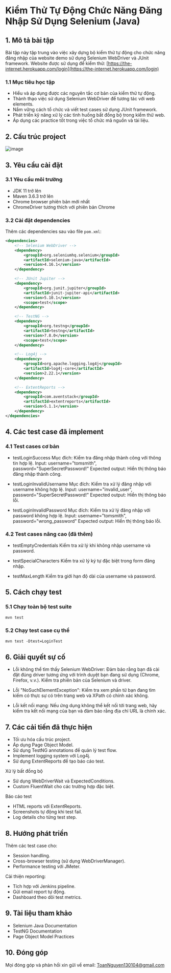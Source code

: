 # Kiểm Thử Tự Động Chức Năng Đăng Nhập Sử Dụng Selenium (Java)

## 1. Mô tả bài tập

Bài tập này tập trung vào việc xây dựng bộ kiểm thử tự động cho chức năng đăng nhập của website demo sử dụng Selenium WebDriver và JUnit framework. Website được sử dụng để kiểm thử: [https://the-internet.herokuapp.com/login](https://the-internet.herokuapp.com/login)

### 1.1 Mục tiêu học tập
- Hiểu và áp dụng được các nguyên tắc cơ bản của kiểm thử tự động.
- Thành thạo việc sử dụng Selenium WebDriver để tương tác với web elements.
- Nắm vững cách tổ chức và viết test cases sử dụng JUnit framework.
- Phát triển kỹ năng xử lý các tình huống bất đồng bộ trong kiểm thử web.
- Áp dụng các practice tốt trong việc tổ chức mã nguồn và tài liệu.

## 2. Cấu trúc project

![image](https://github.com/user-attachments/assets/c2fbfb33-005e-41a5-9010-b9233211ffaa)

## 3. Yêu cầu cài đặt

### 3.1 Yêu cầu môi trường
- JDK 11 trở lên
- Maven 3.6.3 trở lên
- Chrome browser phiên bản mới nhất
- ChromeDriver tương thích với phiên bản Chrome

### 3.2 Cài đặt dependencies
Thêm các dependencies sau vào file `pom.xml`:

```xml
<dependencies>
    <!-- Selenium WebDriver -->
    <dependency>
        <groupId>org.seleniumhq.selenium</groupId>
        <artifactId>selenium-java</artifactId>
        <version>4.16.1</version>
    </dependency>

    <!-- JUnit Jupiter -->
    <dependency>
        <groupId>org.junit.jupiter</groupId>
        <artifactId>junit-jupiter-api</artifactId>
        <version>5.10.1</version>
        <scope>test</scope>
    </dependency>

    <!-- TestNG -->
    <dependency>
        <groupId>org.testng</groupId>
        <artifactId>testng</artifactId>
        <version>7.8.0</version>
        <scope>test</scope>
    </dependency>

    <!-- Log4j -->
    <dependency>
        <groupId>org.apache.logging.log4j</groupId>
        <artifactId>log4j-core</artifactId>
        <version>2.22.1</version>
    </dependency>

    <!-- ExtentReports -->
    <dependency>
        <groupId>com.aventstack</groupId>
        <artifactId>extentreports</artifactId>
        <version>5.1.1</version>
    </dependency>
</dependencies>

```

## 4. Các test case đã implement

### 4.1 Test cases cơ bản

- testLoginSuccess
Mục đích: Kiểm tra đăng nhập thành công với thông tin hợp lệ.
Input: username="tomsmith", password="SuperSecretPassword!"
Expected output: Hiển thị thông báo đăng nhập thành công.

- testLoginInvalidUsername
Mục đích: Kiểm tra xử lý đăng nhập với username không hợp lệ.
Input: username="invalid_user", password="SuperSecretPassword!"
Expected output: Hiển thị thông báo lỗi.

- testLoginInvalidPassword
Mục đích: Kiểm tra xử lý đăng nhập với password không hợp lệ.
Input: username="tomsmith", password="wrong_password"
Expected output: Hiển thị thông báo lỗi.

### 4.2 Test cases nâng cao (đã thêm)

- testEmptyCredentials
Kiểm tra xử lý khi không nhập username và password.

- testSpecialCharacters
Kiểm tra xử lý ký tự đặc biệt trong form đăng nhập.

- testMaxLength
Kiểm tra giới hạn độ dài của username và password.

## 5. Cách chạy test

### 5.1 Chạy toàn bộ test suite

```xml
mvn test
```

### 5.2 Chạy test case cụ thể

```xml
mvn test -Dtest=LoginTest
```

## 6. Giải quyết sự cố

- Lỗi không thể tìm thấy Selenium WebDriver: Đảm bảo rằng bạn đã cài đặt đúng driver tương ứng với trình duyệt bạn đang sử dụng (Chrome, Firefox, v.v.). Kiểm tra phiên bản của Selenium và driver.

- Lỗi "NoSuchElementException": Kiểm tra xem phần tử bạn đang tìm kiếm có thực sự có trên trang web và XPath có chính xác không.

- Lỗi kết nối mạng: Nếu ứng dụng không thể kết nối tới trang web, hãy kiểm tra kết nối mạng của bạn và đảm bảo rằng địa chỉ URL là chính xác.

## 7. Các cải tiến đã thực hiện
- Tối ưu hóa cấu trúc project.
- Áp dụng Page Object Model.
- Sử dụng TestNG annotations để quản lý test flow.
- Implement logging system với Log4j.
- Sử dụng ExtentReports để tạo báo cáo test.

Xử lý bất đồng bộ
- Sử dụng WebDriverWait và ExpectedConditions.
- Custom FluentWait cho các trường hợp đặc biệt.

Báo cáo test
- HTML reports với ExtentReports.
- Screenshots tự động khi test fail.
- Log details cho từng test step.

## 8. Hướng phát triển

Thêm các test case cho:

- Session handling.
- Cross-browser testing (sử dụng WebDriverManager).
- Performance testing với JMeter.

Cải thiện reporting:

- Tích hợp với Jenkins pipeline.
- Gửi email report tự động.
- Dashboard theo dõi test metrics.
## 9. Tài liệu tham khảo

- Selenium Java Documentation
- TestNG Documentation
- Page Object Model Practices


## 10. Đóng góp
Mọi đóng góp và phản hồi xin gửi về email: ToanNguyen130104@gmail.com
